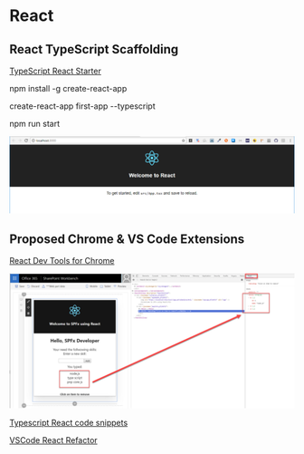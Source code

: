 # React

## React TypeScript Scaffolding

[TypeScript React Starter](https://github.com/Microsoft/TypeScript-React-Starter)

npm install -g create-react-app

create-react-app first-app --typescript

npm run start

![alt first-app](_images/firstapp.png)

## Proposed Chrome & VS Code Extensions

[React Dev Tools for Chrome](https://chrome.google.com/webstore/detail/react-developer-tools/fmkadmapgofadopljbjfkapdkoienihi?hl=en)

![devtools](_images/react-dev-tools.png)

[Typescript React code snippets](https://marketplace.visualstudio.com/items?itemName=infeng.vscode-react-typescript)

[VSCode React Refactor](https://marketplace.visualstudio.com/items?itemName=planbcoding.vscode-react-refactor)
